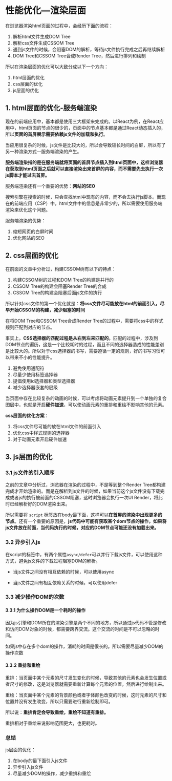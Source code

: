 # 性能优化—渲染层面

在浏览器渲染html页面的过程中，会经历下面的流程：

1. 解析html文件生成DOM Tree
2. 解析css文件生成CSSOM Tree
3. 遇到js文件的时候，会阻塞DOM的解析，等待js文件执行完成之后再继续解析
4. DOM Tree和CSSOM Tree合成Render Tree，然后进行排列和绘制

所以在渲染层面的优化可以大致分成以下一个方向：

1. html层面的优化
2. css层面的优化
3. js层面的优化

## 1. html层面的优化-服务端渲染

现在的前端应用中，基本都是使用三大框架来完成的。以React为例，在React应用中，html页面的节点的很少的，页面中的节点基本都是通过React动态插入的，所以**页面的首屏展示需要依赖js文件的加载和执行**。

当应用很复杂的时候，js文件是比较大的，所以会导致较长时间的白屏，所以有了另一种渲染方式—服务端渲染的产生。

**服务端渲染指的是在服务端就将页面的首屏节点插入到html页面中，这样浏览器在获取到html页面之后就可以直接渲染出来首屏的内容，而不需要先去执行一次js脚本才能过去首屏。**

服务端渲染还有一个重要的优势：**网站的SEO**

搜索引擎在搜索的时候，只会查找html中现有的内容，而不会去执行js脚本。而现在的前端应用（CSP）中，html文件中的信息是非常少的，所以需要使用服务端渲染来优化这个问题。

服务端渲染的优势：

1. 缩短网页的白屏时间
2. 优化网站的SEO

## 2. css层面的优化

在前面的文章中分析过，构建CSSOM树有以下的特点：

1. 构建CSSOM树的过程和DOM Tree的构建是并行的
2. CSSOM Tree的构建会阻塞Render Tree的合成
3. CSSOM Tree的构建会阻塞后面js文件的执行

所以针对css文件的第一个优化就是：**将css文件尽可能放在html的前面引入，尽早开始CSSOM的构建，减少阻塞的时间**

在将DOM Tree和CSSOM Tree合成Render Tree的过程中，需要将css中的样式规则匹配到对应的节点。

事实上，**CSS选择器的匹配过程是从右到左来匹配的**。匹配的过程中，涉及到DOM节点的遍历，这是一个比较耗时的过程，而且不同的选择器造成的性能差别是比较大的。所以对于css选择器的书写，需要遵循一定的规则，好的书写习惯可以带来不小的性能提升。

1. 避免使用通配符
2. 尽量少使用标签选择器
3. 提倡使用id选择器和类型选择器
4. 减少选择器嵌套的层级

当页面中存在比较复杂的动画的时候，可以考虑将动画元素提升到一个单独的复合图层中，也就是开启**硬件加速**，可以使动画元素的重排和重绘不影响其他的元素。

**css层面的优化方案**：

1. 将css文件尽可能的放在html文件的前面引入
2. 优化css中样式规则的选择器
3. 对于动画元素开启硬件加速

## 3. js层面的优化

### 3.1 js文件的引入顺序

之前的文章中分析过，浏览器在渲染的过程中，不是等到整个Render Tree都构建完成才开始渲染的。而是在解析到js文件的时候，如果当前这个js文件没有下载完成或者js的执行被前面的CSSOM阻塞，这时浏览器会执行一次UI Render，将此时已经解析好的DOM渲染出来。

所以需要将 `script` 标签放在body最下面，这样可以**在首屏的渲染中出现更多的节点**。还有一个重要的原因是，**js代码中可能有获取某个dom节点的操作，如果将js文件放在前面，当代码执行的时候，对应的DOM节点可能还没有加载出来。**

### 3.2 异步引入js

在script的标签中，有两个属性`async/defer`可以并行下载js文件，可以使用这种方式，避免js文件的下载过程阻塞DOM的解析。

- 当js文件之间没有相互依赖的时候，可以使用async

- 当js文件之间有相互依赖关系的时候，可以使用defer

### 3.3 减少操作DOM的次数

#### 3.3.1 为什么操作DOM是一个耗时的操作

因为js引擎和DOM所在的渲染引擎是两个不同的地方，所以通过js代码不管是修改和访问DOM对象的时候，都需要跨界交流。这个交流的时间是不可以忽略的时间。

如果js中存在多个dom的操作，消耗的时间是很长的。所以需要尽量减少DOM的操作次数

#### 3.3.2 重排和重绘

重排：当页面中某个元素的尺寸发生变化的时候，导致其他的元素也会发生位置或者尺寸的修改，这是浏览器就需要重新计算每个元素的位置，然后进行绘制出来。

重绘：当页面中某个元素的背景颜色或者字体颜色改变的时候，这时元素的尺寸和位置并没有发生改变，所以只需要进行重新绘制即可。

所以说：**重排肯定会导致重绘，重绘不知道有重排。**

重排相对于重绘来说影响范围更大，也更耗时。

### 总结

js层面的优化：

1. 在body的最下面引入js文件
2. 异步引入js文件
3. 尽量减少DOM的操作，减少重排和重绘
